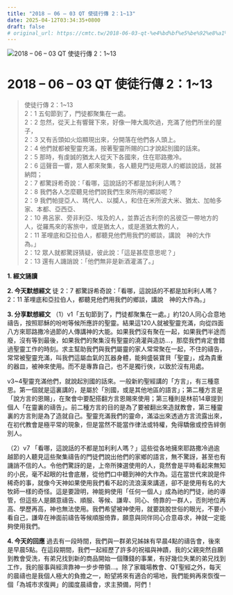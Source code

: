 ```yaml
---
title: "2018 – 06 – 03 QT 使徒行傳 2：1~13"
date: 2025-04-12T03:34:35+0800
draft: false
# original_url: https://cmtc.tw/2018-06-03-qt-%e4%bd%bf%e5%be%92%e8%a1%8c%e5%82%b3-2%ef%bc%9a113
---
```


![2018 – 06 – 03 QT 使徒行傳 2：1\~13](/images/qt.jpg   "2018 – 06 – 03 QT 使徒行傳 2：1\~13")

# 2018 – 06 – 03 QT 使徒行傳 2：1\~13

> 使徒行傳 2：1\~13  
> 2：1 五旬節到了，門徒都聚集在一處。  
> 2：2 忽然，從天上有響聲下來，好像一陣大風吹過，充滿了他們所坐的屋子，  
> 2：3 又有舌頭如火焰顯現出來，分開落在他們各人頭上。  
> 2：4 他們就都被聖靈充滿，按著聖靈所賜的口才說起別國的話來。  
> 2：5 那時，有虔誠的猶太人從天下各國來，住在耶路撒冷。  
> 2：6 這聲音一響，眾人都來聚集，各人聽見門徒用眾人的鄉談說話，就甚納悶；  
> 2：7 都驚訝希奇說：「看哪，這說話的不都是加利利人嗎？  
> 2：8 我們各人怎麼聽見他們說我們生來所用的鄉談呢？  
> 2：9 我們帕提亞人、瑪代人、以攔人，和住在米所波大米、猶太、加帕多家、本都、亞西亞、  
> 2：10 弗呂家、旁非利亞、埃及的人，並靠近古利奈的呂彼亞一帶地方的人，從羅馬來的客旅中，或是猶太人，或是進猶太教的人，  
> 2：11 革哩底和亞拉伯人，都聽見他們用我們的鄉談，講說　神的大作為。」  
> 2：12 眾人就都驚訝猜疑，彼此說：「這是甚麼意思呢？」  
> 2：13 還有人譏誚說：「他們無非是新酒灌滿了。」

**1. 經文誦讀**

**2.  今天默想經文**
徒 2：7 都驚訝希奇說：「看哪，這說話的不都是加利利人嗎？  
2：11 革哩底和亞拉伯人，都聽見他們用我們的鄉談，講說　神的大作為。」

**3. 分享默想經文**
（1）v1「五旬節到了，門徒都聚集在一處。」約120人同心合意地禱告，按照耶穌的吩咐等候所應許的聖靈。結果這120人就被聖靈充滿，向從四面八方來耶路撒冷過節的人傳講神的大能。如果我們沒有聚在一起，如果我們半途而廢，沒有等到最後，如果我們的聚集沒有聖靈的澆灌與造訪…，那麼我們肯定會錯過聖靈工作的時刻。求主幫助我們與我們屬靈的家人常常聚在一起，不住的禱告，常常被聖靈充滿，叫我們這屬血氣的瓦器身體，能夠盛裝寶貝「聖靈」，成為貴重的器皿，被神來使用。而不是專靠自己，也不是獨行俠，以致於沒有用處。

v3\~4聖靈充滿他們，就說起別國的話來。一般新約聖經講的「方言」，有三種意思。第一個就是這裏講的，是屬於「別國，或是其他地區的語言」；第二種方言是「說方言的恩賜」，在聚會中要配搭翻方言恩賜來使用；第三種則是林前14章提到個人「在靈裏的禱告」。前二種方言的目的是為了要被翻出來造就教會，第三種靈裏的方言則是為了造就自己。聖靈充滿我們的靈命，滿溢出來透過方言流露出來，在初代教會是極平常的現象，但是當然不能當作律法或特權，免得驕傲或控告絆倒別人。

（2）v7 「看哪，這說話的不都是加利利人嗎？」這些從各地擁來耶路撒冷過逾越節的人聽見這些聚集禱告的門徒們說出他們的家鄉的語言，無不驚訝，甚至也有譏誚不信的人。令他們驚訝的是，上帝所揀選使用的人，竟然會是平時看起來無知的小民，毫不起眼的社會底層，從他們口中聽到神的大作為。這在當世代來說是件稀奇的事，就像今天神如果使用我們看不起的流浪漢來講道，卻不是使用有名的大牧師一樣的奇怪。這是要證明，神能夠使用「任何一個人」成為祂的門徒，祂的導管，但這些人是願意禱告、順服、等候、謙卑、同心、倚靠的一群人，否則地位再高、學歷再高，神也無法使用。我們希望被神使用，就要跳脫世俗的眼光，不要小看自己，謙卑在神面前禱告等候順服倚靠，願意與同伴同心合意尋求，神就一定能夠使用我們。

**4. 今天的回應**
過去有一段時間，我們與一群弟兄姊妹有早晨4點的禱告會，後來是早晨5點。在這段期間，我們一起經歷了許多的祝福與神蹟，我的父親突然自願到教會受洗，有弟兄找到新的商品開始一個賺錢的事業，有好幾位失業的弟兄找到工作，我的服事與經濟靠神一步步帶領…。除了家職場教會、QT聖經之外，每天的晨禱也是我個人極大的負擔之一，盼望將來有適合的場地，我們能夠再來恢復一個「為城市求復興」的國度晨禱會，求主預備，阿們！
